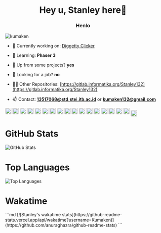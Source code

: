 <h1 align="center">Hey u, Stanley here👋</h1>
<h3 align="center">Henlo</h3>

<p align="left"> <img src="https://komarev.com/ghpvc/?username=kumaken" alt="kumaken" /> </p>

- 🔭 Currently working on: [Diggetty Clicker](https://github.com/Kumaken/diggetty-clicker)

- 🌱 Learning: **Phaser 3**

- 👯 Up from some projects? **yes**

- 🤔 Looking for a job? **no**

- 👨‍💻 Other Repositories: [https://gitlab.informatika.org/Stanley132](https://gitlab.informatika.org/Stanley132)

- 📫 Contact: **13517068@std.stei.itb.ac.id** or  **kumaken132@gmail.com**

<p align="left"><img src="https://devicons.github.io/devicon/devicon.git/icons/react/react-original-wordmark.svg" alt="react" width="20" height="20"/> <img src="https://devicons.github.io/devicon/devicon.git/icons/c/c-original.svg" alt="c" width="20" height="20"/> <img src="https://devicons.github.io/devicon/devicon.git/icons/cplusplus/cplusplus-original.svg" alt="cplusplus" width="20" height="20"/> <img src="https://devicons.github.io/devicon/devicon.git/icons/css3/css3-original-wordmark.svg" alt="css3" width="20" height="20"/> <img src="https://devicons.github.io/devicon/devicon.git/icons/csharp/csharp-original.svg" alt="csharp" width="20" height="20"/> <img src="https://devicons.github.io/devicon/devicon.git/icons/java/java-original-wordmark.svg" alt="java" width="20" height="20"/> <img src="https://devicons.github.io/devicon/devicon.git/icons/javascript/javascript-original.svg" alt="javascript" width="20" height="20"/> <img src="https://devicons.github.io/devicon/devicon.git/icons/typescript/typescript-original.svg" alt="typescript" width="20" height="20"/> <img src="https://devicons.github.io/devicon/devicon.git/icons/mongodb/mongodb-original-wordmark.svg" alt="mongodb" width="20" height="20"/> <img src="https://devicons.github.io/devicon/devicon.git/icons/mysql/mysql-original-wordmark.svg" alt="mysql" width="20" height="20"/> <img src="https://devicons.github.io/devicon/devicon.git/icons/php/php-original.svg" alt="php" width="20" height="20"/> <img src="https://devicons.github.io/devicon/devicon.git/icons/postgresql/postgresql-original-wordmark.svg" alt="postgresql" width="20" height="20"/> <img src="https://devicons.github.io/devicon/devicon.git/icons/redis/redis-original-wordmark.svg" alt="redis" width="20" height="20"/> <img src="https://devicons.github.io/devicon/devicon.git/icons/sass/sass-original.svg" alt="sass" width="20" height="20"/> <img src="https://devicons.github.io/devicon/devicon.git/icons/nodejs/nodejs-original-wordmark.svg" alt="nodejs" width="20" height="20"/> <img src="https://devicons.github.io/devicon/devicon.git/icons/python/python-original-wordmark.svg" alt="python" width="20" height="20"/> <img src="https://devicons.github.io/devicon/devicon.git/icons/redux/redux-original.svg" alt="redux" width="20" height="20"/>
<a href="https://linkedin.com/in/abelstanley" target="blank"><img align="center" src="https://cdn.jsdelivr.net/npm/simple-icons@3.0.1/icons/linkedin.svg" alt="abelstanley" height="20" width="20" /></a>
</p>

<h1>GitHub Stats</h1>
<p><img src="https://github-readme-stats.vercel.app/api?username=Kumaken&amp;show_icons=true&amp;count_private=true&amp;theme=cobalt" alt="GitHub Stats"></p>

<h1>Top Languages</h1>
<p><img src="https://github-readme-stats.vercel.app/api/top-langs/?username=Kumaken&amp;layout=compact&amp;hide=jupyter_notebook" alt="Top Languages"></p>

<h1>Wakatime</h1>
```md
[![Stanley's wakatime stats](https://github-readme-stats.vercel.app/api/wakatime?username=Kumaken)](https://github.com/anuraghazra/github-readme-stats)
```
